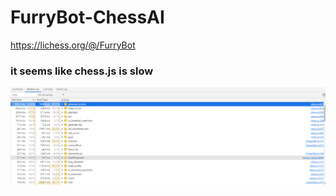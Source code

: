 # FurryBot-ChessAI
https://lichess.org/@/FurryBot

### it seems like chess.js is slow
![CPU Profiler](/src/slow.PNG)
